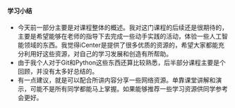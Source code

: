 #### 学习小结

- 今天前一部分主要是对课程整体的概述。我对这门课程的后续还是很期待的，主要是希望能够在老师的指导下去完成一些动手实践的活动，体验一些人工智能领域的东西。我觉得iCenter是提供了很多优质的资源的，希望大家都能充分利用好这些资源，对自己的学习发展和创造有所帮助。
- 由于我个人对于Git和Python这些东西还算比较熟悉，后半部分课程主要是个回顾，并没有太多好总结的。
- 有一点建议，就是可以配合所讲内容分享一些网络资源。单靠课堂讲解和演示，可能不是所有同学都能马上掌握。如果能够推荐一些学习资源供同学参考会更好。